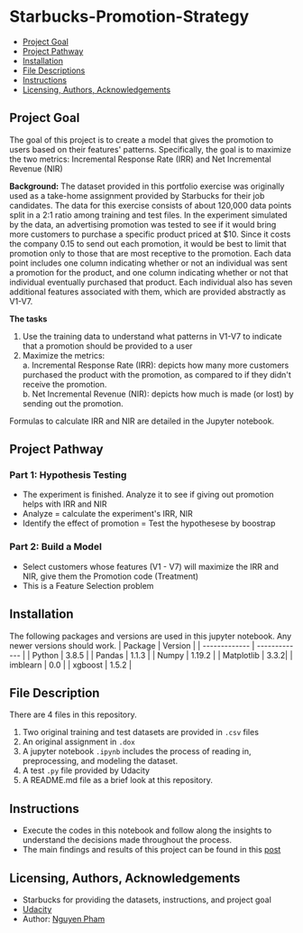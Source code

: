 # Starbucks-Promotion-Strategy
- [Project Goal](#Project-Goal)
- [Project Pathway](#Pathway)
- [Installation](#Installation)
- [File Descriptions](#File-Descriptions)
- [Instructions](#How-To-Run-This-Project)
- [Licensing, Authors, Acknowledgements](#License)

## Project Goal <a name="Project-Goal"></a>
The goal of this project is to create a model that gives the promotion to users based on their features' patterns. Specifically, the goal is to maximize the two metrics: Incremental Response Rate (IRR) and Net Incremental Revenue (NIR)

**Background:** The dataset provided in this portfolio exercise was originally used as a take-home assignment provided by Starbucks for their job candidates. The data for this exercise consists of about 120,000 data points split in a 2:1 ratio among training and test files. In the experiment simulated by the data, an advertising promotion was tested to see if it would bring more customers to purchase a specific product priced at $10. Since it costs the company 0.15 to send out each promotion, it would be best to limit that promotion only to those that are most receptive to the promotion. Each data point includes one column indicating whether or not an individual was sent a promotion for the product, and one column indicating whether or not that individual eventually purchased that product. Each individual also has seven additional features associated with them, which are provided abstractly as V1-V7.


**The tasks** 
1. Use the training data to understand what patterns in V1-V7 to indicate that a promotion should be provided to a user
2. Maximize the metrics: <br>
   a. Incremental Response Rate (IRR): depicts how many more customers purchased the product with the promotion, as compared to if they didn't receive the promotion.<br>
   b. Net Incremental Revenue (NIR): depicts how much is made (or lost) by sending out the promotion.<br>

Formulas to calculate IRR and NIR are detailed in the Jupyter notebook.

## Project Pathway <a name="Pathway"></a>
### Part 1: Hypothesis Testing 
- The experiment is finished. Analyze it to see if giving out promotion helps with IRR and NIR
- Analyze = calculate the experiment's IRR, NIR
- Identify the effect of promotion = Test the hypothesese by boostrap 

### Part 2: Build a Model 
- Select customers whose features (V1 - V7) will maximize the IRR and NIR, give them the Promotion code (Treatment)
- This is a Feature Selection problem

## Installation <a name="Installation"></a>
The following packages and versions are used in this jupyter notebook. Any newer versions should work. 
| Package  | Version |
| ------------- | ------------- |
| Python  | 3.8.5  |
| Pandas  | 1.1.3  |
| Numpy   | 1.19.2 |
| Matplotlib | 3.3.2|
| imblearn   | 0.0  |
| xgboost | 1.5.2  |

## File Description <a name="File-Descriptions"></a>
There are 4 files in this repository. <br>
1. Two original training and test datasets are provided in `.csv` files <br>
2. An original assignment in `.dox` 
3. A jupyter notebook `.ipynb` includes the process of reading in, preprocessing, and modeling the dataset. <br>
4. A test `.py` file provided by Udacity
5. A README.md file as a brief look at this repository.

## Instructions <a name="How-To-Run-This-Project"></a>
* Execute the codes in this notebook and follow along the insights to understand the decisions made throughout the process.
* The main findings and results of this project can be found in this [post](https://medium.com/@nguyenpham111/tips-to-improve-conversion-rate-for-online-educational-providers-fd84c9a43226)

## Licensing, Authors, Acknowledgements <a name="License"></a>
* Starbucks for providing the datasets, instructions, and project goal
* [Udacity](https://www.udacity.com/)
* Author: [Nguyen Pham](https://github.com/Az-otrope)

